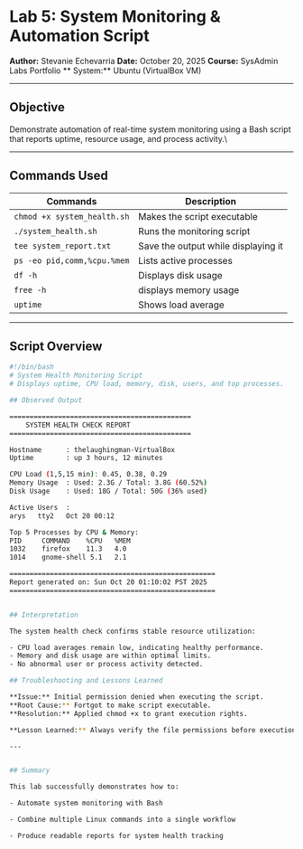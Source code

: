 # Lab 5: System Monitoring & Automation Script
**Author:** Stevanie Echevarria
**Date:** October 20, 2025
**Course:** SysAdmin Labs Portfolio
** System:** Ubuntu (VirtualBox VM)

---

## Objective 
Demonstrate automation of real-time system monitoring using a Bash script that reports uptime, resource usage, and process activity.\


---

## Commands Used

| Commands | Description |
|------------|-------------|
| `chmod +x system_health.sh` | Makes the script executable | 
| `./system_health.sh` | Runs the monitoring script |
| `tee system_report.txt` | Save the output while displaying it |
| `ps -eo pid,comm,%cpu.%mem` | Lists active processes |
| `df -h ` | Displays disk usage |
| `free -h` | displays memory usage |
| `uptime` |Shows load average |


---

## Script Overview
```bash
#!/bin/bash
# System Health Monitoring Script
# Displays uptime, CPU load, memory, disk, users, and top processes.

## Observed Output 

=============================================
    SYSTEM HEALTH CHECK REPORT
=============================================

Hostname      : thelaughingman-VirtualBox
Uptime        : up 3 hours, 12 minutes

CPU Load (1,5,15 min): 0.45, 0.38, 0.29
Memory Usage  : Used: 2.3G / Total: 3.8G (60.52%)
Disk Usage    : Used: 18G / Total: 50G (36% used)

Active Users  :
arys   tty2   Oct 20 00:12

Top 5 Processes by CPU & Memory:
PID     COMMAND    %CPU   %MEM
1032    firefox    11.3   4.0
1014    gnome-shell 5.1   2.1

===================================================
Report generated on: Sun Oct 20 01:10:02 PST 2025
===================================================


## Interpretation

The system health check confirms stable resource utilization:

- CPU load averages remain low, indicating healthy performance.
- Memory and disk usage are within optimal limits.
- No abnormal user or process activity detected.

## Troubleshooting and Lessons Learned

**Issue:** Initial permission denied when executing the script.
**Root Cause:** Fortgot to make script executable.
**Resolution:** Applied chmod +x to grant execution rights.

**Lesson Learned:** Always verify the file permissions before execution in automation workflows.

---


## Summary

This lab successfully demonstrates how to: 

- Automate system monitoring with Bash

- Combine multiple Linux commands into a single workflow

- Produce readable reports for system health tracking   
